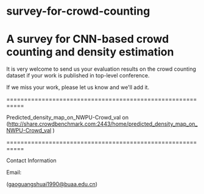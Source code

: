 # survey-for-crowd-counting

A survey for CNN-based crowd counting and density estimation 
===========================================================

It is very welcome to send us your evaluation results on the crowd counting dataset if your work is published in top-level conference.

If we miss your work, please let us know and we'll add it.

===========================================================

Predicted_density_map_on_NWPU-Crowd_val on (http://share.crowdbenchmark.com:2443/home/predicted_density_map_on_NWPU-Crowd_val ) 

===========================================================

Contact Information

Email:  

(gaoguangshuai1990@buaa.edu.cn)



